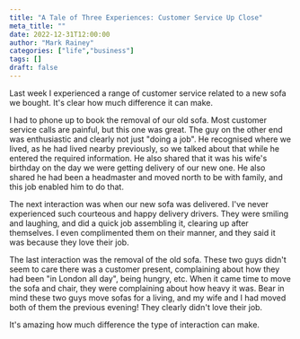 ```yaml
---
title: "A Tale of Three Experiences: Customer Service Up Close"
meta_title: ""
date: 2022-12-31T12:00:00
author: "Mark Rainey"
categories: ["life","business"]
tags: []
draft: false
---
```


Last week I experienced a range of customer service related to a new sofa we bought. It's clear how much difference it can make.


I had to phone up to book the removal of our old sofa. Most customer service calls are painful, but this one was great. The guy on the other end was enthusiastic and clearly not just "doing a job". He recognised where we lived, as he had lived nearby previously, so we talked about that while he entered the required information. He also shared that it was his wife's birthday on the day we were getting delivery of our new one. He also shared he had been a headmaster and moved north to be with family, and this job enabled him to do that.

The next interaction was when our new sofa was delivered. I've never experienced such courteous and happy delivery drivers. They were smiling and laughing, and did a quick job assembling it, clearing up after themselves. I even complimented them on their manner, and they said it was because they love their job.

The last interaction was the removal of the old sofa. These two guys didn't seem to care there was a customer present, complaining about how they had been "in London all day", being hungry, etc. When it came time to move the sofa and chair, they were complaining about how heavy it was. Bear in mind these two guys move sofas for a living, and my wife and I had moved both of them the previous evening! They clearly didn't love their job.

It's amazing how much difference the type of interaction can make.
